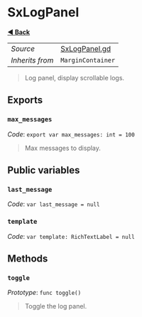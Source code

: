 # SxLogPanel

**[◀️ Back](../readme.md)**

|    |     |
|----|-----|
|*Source*|[SxLogPanel.gd](../../../../nodes/debug/SxLogPanel/SxLogPanel.gd)|
|*Inherits from*|`MarginContainer`|

> Log panel, display scrollable logs.  
## Exports

### `max_messages`

*Code*: `export var max_messages: int = 100`

> Max messages to display.  
## Public variables

### `last_message`

*Code*: `var last_message = null`

### `template`

*Code*: `var template: RichTextLabel = null`

## Methods

### `toggle`

*Prototype*: `func toggle()`

> Toggle the log panel.  
